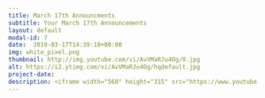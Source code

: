 ```yaml
---
title: March 17th Announcments
subtitle: Your March 17th Announcements
layout: default
modal-id: 7 
date:  2019-03-17T14:39:10+00:00
img: white_pixel.png
thumbnail: http://img.youtube.com/vi/AvVMaRJu4Og/0.jpg
alt: https://i2.ytimg.com/vi/AvVMaRJu4Og/hqdefault.jpg
project-date: 
description: <iframe width="560" height="315" src="https://www.youtube.com/embed/AvVMaRJu4Og" frameborder="0" allowfullscreen></iframe> 
---
```

